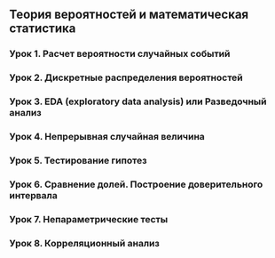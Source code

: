 ## Теория вероятностей и математическая статистика

### Урок 1. Расчет вероятности случайных событий

### Урок 2. Дискретные распределения вероятностей

### Урок 3. EDA (exploratory data analysis) или Разведочный анализ

### Урок 4. Непрерывная случайная величина

### Урок 5. Тестирование гипотез

### Урок 6. Сравнение долей. Построение доверительного интервала

### Урок 7. Непараметрические тесты

### Урок 8. Корреляционный анализ
